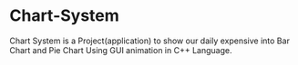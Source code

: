 # Chart-System
Chart System is a Project(application) to show our daily expensive into Bar Chart and Pie Chart Using GUI animation in C++ Language.
